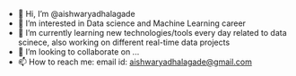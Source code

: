 - 👋 Hi, I’m @aishwaryadhalagade
- 👀 I’m interested in Data science and Machine Learning career
- 🌱 I’m currently learning new technologies/tools every day related to data scinece, also working on different real-time data projects
- 💞️ I’m looking to collaborate on ...
- 📫 How to reach me: email id: aishwaryadhalagade@gmail.com

<!---
aishwaryadhalagade/aishwaryadhalagade is a ✨ special ✨ repository because its `README.md` (this file) appears on your GitHub profile.
You can click the Preview link to take a look at your changes.
--->
